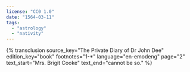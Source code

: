```yaml
---
license: "CC0 1.0"
date: "1564-03-11"
tags:
  - "astrology"
  - "nativity"
---
```

{% transclusion
  source_key="The Private Diary of Dr John Dee"
  edition_key="book"
  footnotes="1-*"
  language="en-emodeng"
  page="2"
  text_start="Mrs. Brigit Cooke"
  text_end="cannot be so."
%}
